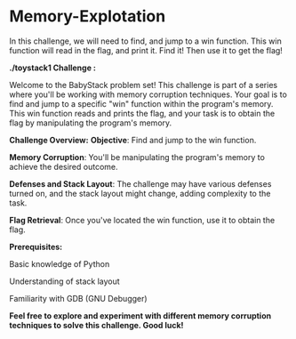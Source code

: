 # Memory-Explotation
In this challenge, we will need to find, and jump to a win function. This win function will read in the flag, and print it. Find it! Then use it to get the flag!

**./toystack1 Challenge :**

Welcome to the BabyStack problem set! This challenge is part of a series where you'll be working with memory corruption techniques. Your goal is to find and jump to a specific "win" function within the program's memory. This win function reads and prints the flag, and your task is to obtain the flag by manipulating the program's memory.

**Challenge Overview:**
**Objective**: Find and jump to the win function.

**Memory Corruption**: You'll be manipulating the program's memory to achieve the desired outcome.

**Defenses and Stack Layout**: The challenge may have various defenses turned on, and the stack layout might change, adding complexity to the task.

**Flag Retrieval**: Once you've located the win function, use it to obtain the flag.



**Prerequisites:**

Basic knowledge of Python

Understanding of stack layout

Familiarity with GDB (GNU Debugger)



**Feel free to explore and experiment with different memory corruption techniques to solve this challenge. Good luck!**

